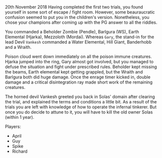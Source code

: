 20th November 2018
Having completed the first two trials, you found yourself in some sort of escape / fight room. However, some beauraucratic confusion seemed to put you in the children's version. Nonetheless, you chose your champions after coming up with the PG answer to all the riddles.

You commanded a Beholder Zombie (Pendle), Barlgura (WS), Earth Elemental (Hjarka), Mezzoloth (Mordai). Whereas `Gary`, the stand-in for the lead Devil `Vankesh` commanded a Water Elemental, Hill Giant, Banderhobb and a Wraith.

Poison cloud went down immediately on all the poison immune creatures. Hjarka jumped into the ring, Gary almost got involved, but you managed to defuse the situation and fight under prescribed rules. Beholder kept missing the beams, Earth elemental kept getting grappled, but the Wraith and Barlgura both did huge damage.  Once the enrage timer kicked in, double damage and a critical disintegration ray made short work of the remaining creatures.

The horned devil Vankesh greeted you back in Solas' domain after clearing the trial, and explained the terms and conditions a little bit. As a result of the trials you are left with knowledge of how to operate the infernal tinkerer. But once you do decide to attune to it, you will have to kill the old owner Solas (within 1 year).

Players:
- April
- Guy
- Spike
- Richard